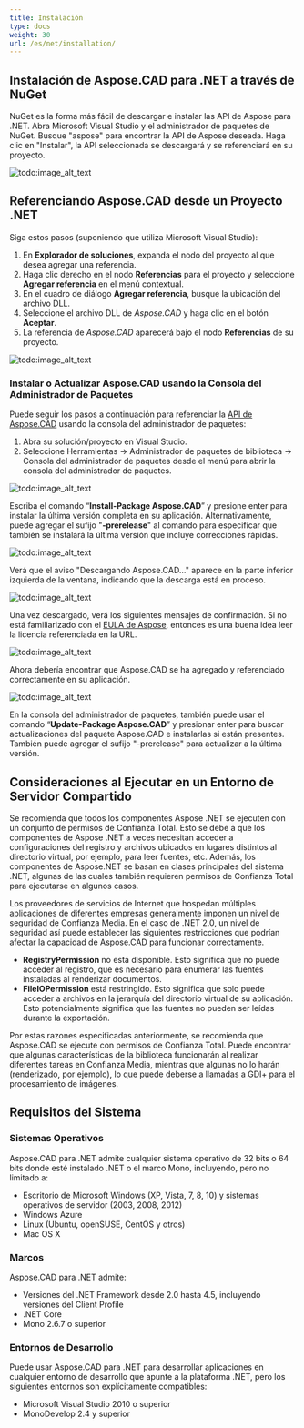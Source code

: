 ```yaml
---
title: Instalación
type: docs
weight: 30
url: /es/net/installation/
---
```


## **Instalación de Aspose.CAD para .NET a través de NuGet**

NuGet es la forma más fácil de descargar e instalar las API de Aspose para .NET. Abra Microsoft Visual Studio y el administrador de paquetes de NuGet. Busque "aspose" para encontrar la API de Aspose deseada. Haga clic en "Instalar", la API seleccionada se descargará y se referenciará en su proyecto.

![todo:image_alt_text](/_assets/install/installation_1.png)

## **Referenciando Aspose.CAD desde un Proyecto .NET**

Siga estos pasos (suponiendo que utiliza Microsoft Visual Studio):

1. En **Explorador de soluciones**, expanda el nodo del proyecto al que desea agregar una referencia.
1. Haga clic derecho en el nodo **Referencias** para el proyecto y seleccione **Agregar referencia** en el menú contextual.
1. En el cuadro de diálogo **Agregar referencia**, busque la ubicación del archivo DLL.
1. Seleccione el archivo DLL de *Aspose.CAD* y haga clic en el botón **Aceptar**.
1. La referencia de *Aspose.CAD* aparecerá bajo el nodo **Referencias** de su proyecto.

![todo:image_alt_text](/_assets/install/installation_2.png)

### **Instalar o Actualizar Aspose.CAD usando la Consola del Administrador de Paquetes**

Puede seguir los pasos a continuación para referenciar la [API de Aspose.CAD](https://www.nuget.org/packages/Aspose.CAD/) usando la consola del administrador de paquetes:

1. Abra su solución/proyecto en Visual Studio.
1. Seleccione Herramientas -> Administrador de paquetes de biblioteca -> Consola del administrador de paquetes desde el menú para abrir la consola del administrador de paquetes.

![todo:image_alt_text](/_assets/install/installation_3.png)

Escriba el comando “**Install-Package Aspose.CAD**” y presione enter para instalar la última versión completa en su aplicación. Alternativamente, puede agregar el sufijo "**-prerelease**" al comando para especificar que también se instalará la última versión que incluye correcciones rápidas.

![todo:image_alt_text](/_assets/install/installation_4.png)

Verá que el aviso "Descargando Aspose.CAD..." aparece en la parte inferior izquierda de la ventana, indicando que la descarga está en proceso. 

![todo:image_alt_text](/_assets/install/installation_5.png)

Una vez descargado, verá los siguientes mensajes de confirmación. Si no está familiarizado con el [EULA de Aspose](https://about.aspose.com/legal/eula), entonces es una buena idea leer la licencia referenciada en la URL.

![todo:image_alt_text](/_assets/install/installation_6.png)

Ahora debería encontrar que Aspose.CAD se ha agregado y referenciado correctamente en su aplicación.

![todo:image_alt_text](/_assets/install/installation_7.png)

En la consola del administrador de paquetes, también puede usar el comando “**Update-Package Aspose.CAD**” y presionar enter para buscar actualizaciones del paquete Aspose.CAD e instalarlas si están presentes. También puede agregar el sufijo "-prerelease" para actualizar a la última versión.

## **Consideraciones al Ejecutar en un Entorno de Servidor Compartido**

Se recomienda que todos los componentes Aspose .NET se ejecuten con un conjunto de permisos de Confianza Total. Esto se debe a que los componentes de Aspose .NET a veces necesitan acceder a configuraciones del registro y archivos ubicados en lugares distintos al directorio virtual, por ejemplo, para leer fuentes, etc. Además, los componentes de Aspose.NET se basan en clases principales del sistema .NET, algunas de las cuales también requieren permisos de Confianza Total para ejecutarse en algunos casos.

Los proveedores de servicios de Internet que hospedan múltiples aplicaciones de diferentes empresas generalmente imponen un nivel de seguridad de Confianza Media. En el caso de .NET 2.0, un nivel de seguridad así puede establecer las siguientes restricciones que podrían afectar la capacidad de Aspose.CAD para funcionar correctamente.

- **RegistryPermission** no está disponible. Esto significa que no puede acceder al registro, que es necesario para enumerar las fuentes instaladas al renderizar documentos.
- **FileIOPermission** está restringido. Esto significa que solo puede acceder a archivos en la jerarquía del directorio virtual de su aplicación. Esto potencialmente significa que las fuentes no pueden ser leídas durante la exportación.

Por estas razones especificadas anteriormente, se recomienda que Aspose.CAD se ejecute con permisos de Confianza Total. Puede encontrar que algunas características de la biblioteca funcionarán al realizar diferentes tareas en Confianza Media, mientras que algunas no lo harán (renderizado, por ejemplo), lo que puede deberse a llamadas a GDI+ para el procesamiento de imágenes.

## **Requisitos del Sistema**

### **Sistemas Operativos**

Aspose.CAD para .NET admite cualquier sistema operativo de 32 bits o 64 bits donde esté instalado .NET o el marco Mono, incluyendo, pero no limitado a:

- Escritorio de Microsoft Windows (XP, Vista, 7, 8, 10) y sistemas operativos de servidor (2003, 2008, 2012)
- Windows Azure
- Linux (Ubuntu, openSUSE, CentOS y otros)
- Mac OS X

### **Marcos**

Aspose.CAD para .NET admite:

- Versiones del .NET Framework desde 2.0 hasta 4.5, incluyendo versiones del Client Profile
- .NET Core
- Mono 2.6.7 o superior

### **Entornos de Desarrollo**

Puede usar Aspose.CAD para .NET para desarrollar aplicaciones en cualquier entorno de desarrollo que apunte a la plataforma .NET, pero los siguientes entornos son explícitamente compatibles:

- Microsoft Visual Studio 2010 o superior
- MonoDevelop 2.4 y superior
